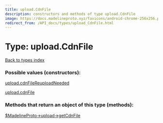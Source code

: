 ```yaml
---
title: upload.CdnFile
description: constructors and methods of type upload.CdnFile
image: https://docs.madelineproto.xyz/favicons/android-chrome-256x256.png
redirect_from: /API_docs/types/upload_CdnFile.html
---
```

# Type: upload.CdnFile  
[Back to types index](index.md)



### Possible values (constructors):

[upload.cdnFileReuploadNeeded](../constructors/upload.cdnFileReuploadNeeded.md)  

[upload.cdnFile](../constructors/upload.cdnFile.md)  



### Methods that return an object of this type (methods):

[$MadelineProto->upload->getCdnFile](../methods/upload.getCdnFile.md)  




